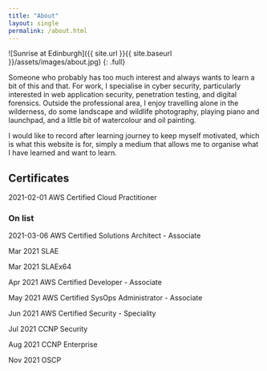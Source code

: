 ```yaml
---
title: "About"
layout: single
permalink: /about.html
---
```


![Sunrise at Edinburgh]({{ site.url }}{{ site.baseurl }}/assets/images/about.jpg)
{: .full}

Someone who probably has too much interest and always wants to learn a bit of this and that. For work, I specialise in cyber security, particularly interested in web application security, penetration testing, and digital forensics. Outside the professional area, I enjoy travelling alone in the wilderness, do some landscape and wildlife photography, playing piano and launchpad, and a little bit of watercolour and oil painting.

I would like to record after learning journey to keep myself motivated, which is what this website is for, simply a medium that allows me to organise what I have learned and want to learn.

## Certificates
2021-02-01 AWS Certified Cloud Practitioner

### On list
2021-03-06 AWS Certified Solutions Architect - Associate

Mar 2021 SLAE

Mar 2021 SLAEx64

Apr 2021 AWS Certified Developer - Associate

May 2021 AWS Certified SysOps Administrator - Associate

Jun 2021 AWS Certified Security - Speciality

Jul 2021 CCNP Security

Aug 2021 CCNP Enterprise

Nov 2021 OSCP

<!-- Mar 2022 eCPPTv2

May 2022 eWPT

Jul 2022 eCDFP

Sep 2022 eMAPT

Feb 2023 AWS Certified DevOps - Professional

Apr 2023 AWS Certified Solution Architect - Professional

Jul 2023 GSEC

Sep 2024 CISSP

Oct 2024 CISM -->
